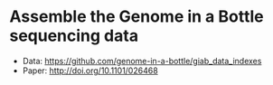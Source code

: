 Assemble the Genome in a Bottle sequencing data
================================================================================

+ Data: https://github.com/genome-in-a-bottle/giab_data_indexes
+ Paper: http://doi.org/10.1101/026468
